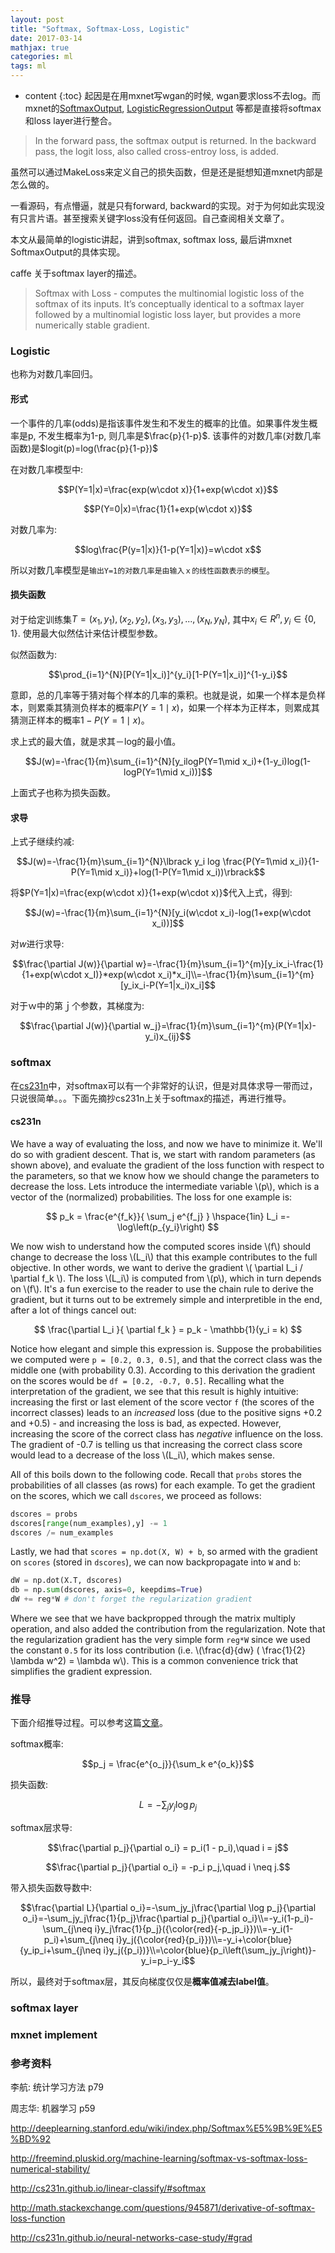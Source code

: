```yaml
---
layout: post
title: "Softmax, Softmax-Loss, Logistic"
date: 2017-03-14
mathjax: true
categories: ml
tags: ml
---
```

* content
{:toc}
起因是在用mxnet写wgan的时候, wgan要求loss不去log。而mxnet的[SoftmaxOutput](http://mxnet.io/api/python/symbol.html?highlight=logisticregressionoutput#mxnet.symbol.SoftmaxOutput), [LogisticRegressionOutput](http://mxnet.io/api/python/symbol.html?highlight=logisticregressionoutput#mxnet.symbol.LogisticRegressionOutput) 等都是直接将softmax和loss layer进行整合。

> In the forward pass, the softmax output is returned. In the backward pass, the logit loss, also called cross-entroy loss, is added. 

虽然可以通过MakeLoss来定义自己的损失函数，但是还是挺想知道mxnet内部是怎么做的。



一看源码，有点懵逼，就是只有forward, backward的实现。对于为何如此实现没有只言片语。甚至搜索关键字loss没有任何返回。自己查阅相关文章了。



本文从最简单的logistic讲起，讲到softmax, softmax loss, 最后讲mxnet SoftmaxOutput的具体实现。





caffe 关于softmax layer的描述。



> Softmax with Loss - computes the multinomial logistic loss of the softmax of its inputs. It’s conceptually identical to a softmax layer followed by a multinomial logistic loss layer, but provides a more numerically stable gradient.



### Logistic

也称为对数几率回归。

#### 形式

一个事件的几率(odds)是指该事件发生和不发生的概率的比值。如果事件发生概率是p, 不发生概率为1-p, 则几率是$\frac{p}{1-p}$.  该事件的对数几率(对数几率函数)是$logit(p)=log(\frac{p}{1-p})$

在对数几率模型中:

$$P(Y=1|x)=\frac{exp(w\cdot x)}{1+exp(w\cdot x)}$$

$$P(Y=0|x)=\frac{1}{1+exp(w\cdot x)}$$

对数几率为:

$$log\frac{P(y=1|x)}{1-p(Y=1|x)}=w\cdot x$$

所以对数几率模型是`输出Y=1的对数几率是由输入ｘ的线性函数表示的模型`。

#### 损失函数

对于给定训练集$T={(x_1,y_1), (x_2,y_2),(x_3,y_3),...,(x_N,y_N)}$, 其中$x_i\in R^n,y_i\in \{0,1\}$. 使用最大似然估计来估计模型参数。

似然函数为:

$$\prod_{i=1}^{N}[P(Y=1|x_i)]^{y_i}[1-P(Y=1|x_i)]^{1-y_i}$$

意即，总的几率等于猜对每个样本的几率的乘积。也就是说，如果一个样本是负样本，则累乘其猜测负样本的概率$P(Y=1\mid x)$，如果一个样本为正样本，则累成其猜测正样本的概率$1-P(Y=1\mid x)$。

求上式的最大值，就是求其－log的最小值。

$$J(w)=-\frac{1}{m}\sum_{i=1}^{N}[y_ilogP(Y=1\mid x_i)+(1-y_i)log(1-logP(Y=1\mid x_i))]$$

上面式子也称为损失函数。



#### 求导

上式子继续约减:

$$J(w)=-\frac{1}{m}\sum_{i=1}^{N}\lbrack y_i log \frac{P(Y=1\mid x_i)}{1-P(Y=1\mid x_i)}+log(1-P(Y=1\mid x_i))\rbrack$$

将$P(Y=1|x)=\frac{exp(w\cdot x)}{1+exp(w\cdot x)}$代入上式，得到: 

$$J(w)=-\frac{1}{m}\sum_{i=1}^{N}[y_i(w\cdot x_i)-log(1+exp(w\cdot x_i))]$$

对$w$进行求导:

$$\frac{\partial J(w)}{\partial w}=-\frac{1}{m}\sum_{i=1}^{m}[y_ix_i-\frac{1}{1+exp(w\cdot x_I)}*exp(w\cdot x_i)*x_i]\\=-\frac{1}{m}\sum_{i=1}^{m}[y_ix_i-P(Y=1|x_i)x_i]$$

对于ｗ中的第ｊ个参数，其梯度为:

$$\frac{\partial J(w)}{\partial w_j}=\frac{1}{m}\sum_{i=1}^{m}(P(Y=1|x)-y_i)x_{ij}$$



### softmax

在[cs231n](http://cs231n.github.io/neural-networks-case-study/#grad)中，对softmax可以有一个非常好的认识，但是对具体求导一带而过，只说很简单。。。下面先摘抄cs231n上关于softmax的描述，再进行推导。

#### cs231n

We have a way of evaluating the loss, and now we have to minimize it. We'll do so with gradient descent. That is, we start with random parameters (as shown above), and evaluate the gradient of the loss function with respect to the parameters, so that we know how we should change the parameters to decrease the loss. Lets introduce the intermediate variable \\(p\\), which is a vector of the (normalized) probabilities. The loss for one example is:

$$
p_k = \frac{e^{f_k}}{ \sum_j e^{f_j} } \hspace{1in} L_i =-\log\left(p_{y_i}\right)
$$

We now wish to understand how the computed scores inside \\(f\\) should change to decrease the loss \\(L_i\\) that this example contributes to the full objective. In other words, we want to derive the gradient \\( \partial L_i / \partial f_k \\). The loss \\(L_i\\) is computed from \\(p\\), which in turn depends on \\(f\\). It's a fun exercise to the reader to use the chain rule to derive the gradient, but it turns out to be extremely simple and interpretible in the end, after a lot of things cancel out:

$$
\frac{\partial L_i }{ \partial f_k } = p_k - \mathbb{1}(y_i = k)
$$

Notice how elegant and simple this expression is. Suppose the probabilities we computed were `p = [0.2, 0.3, 0.5]`, and that the correct class was the middle one (with probability 0.3). According to this derivation the gradient on the scores would be `df = [0.2, -0.7, 0.5]`. Recalling what the interpretation of the gradient, we see that this result is highly intuitive: increasing the first or last element of the score vector `f` (the scores of the incorrect classes) leads to an *increased* loss (due to the positive signs +0.2 and +0.5) - and increasing the loss is bad, as expected. However, increasing the score of the correct class has *negative* influence on the loss. The gradient of -0.7 is telling us that increasing the correct class score would lead to a decrease of the loss \\(L_i\\), which makes sense. 

All of this boils down to the following code. Recall that `probs` stores the probabilities of all classes (as rows) for each example. To get the gradient on the scores, which we call `dscores`, we proceed as follows:

```python
dscores = probs
dscores[range(num_examples),y] -= 1
dscores /= num_examples
```

Lastly, we had that `scores = np.dot(X, W) + b`, so armed with the gradient on `scores` (stored in `dscores`), we can now backpropagate into `W` and `b`:

```python
dW = np.dot(X.T, dscores)
db = np.sum(dscores, axis=0, keepdims=True)
dW += reg*W # don't forget the regularization gradient
```

Where we see that we have backpropped through the matrix multiply operation, and also added the contribution from the regularization. Note that the regularization gradient has the very simple form `reg*W` since we used the constant `0.5` for its loss contribution (i.e. \\(\frac{d}{dw} ( \frac{1}{2} \lambda w^2) = \lambda w\\). This is a common convenience trick that simplifies the gradient expression.



### 推导

下面介绍推导过程。可以参考这篇[文章](http://math.stackexchange.com/questions/945871/derivative-of-softmax-loss-function)。

softmax概率:

$$p_j = \frac{e^{o_j}}{\sum_k e^{o_k}}$$

损失函数:

$$L = -\sum_j y_j \log p_j$$

softmax层求导:

$$\frac{\partial p_j}{\partial o_i} = p_i(1 - p_i),\quad i = j$$

$$\frac{\partial p_j}{\partial o_i} = -p_i p_j,\quad i \neq j.$$

带入损失函数导数中:



$$\frac{\partial L}{\partial o_i}=-\sum_jy_j\frac{\partial \log p_j}{\partial o_i}=-\sum_jy_j\frac{1}{p_j}\frac{\partial p_j}{\partial o_i}\\=-y_i(1-p_i)-\sum_{j\neq i}y_j\frac{1}{p_j}({\color{red}{-p_jp_i}})\\=-y_i(1-p_i)+\sum_{j\neq i}y_j({\color{red}{p_i}})\\=-y_i+\color{blue}{y_ip_i+\sum_{j\neq i}y_j({p_i})}\\=\color{blue}{p_i\left(\sum_jy_j\right)}-y_i=p_i-y_i$$

所以，最终对于softmax层，其反向梯度仅仅是**概率值减去label值**。



### softmax layer



### mxnet implement

###  





### 参考资料

李航: 统计学习方法 p79

周志华: 机器学习  p59

http://deeplearning.stanford.edu/wiki/index.php/Softmax%E5%9B%9E%E5%BD%92

http://freemind.pluskid.org/machine-learning/softmax-vs-softmax-loss-numerical-stability/

http://cs231n.github.io/linear-classify/#softmax

http://math.stackexchange.com/questions/945871/derivative-of-softmax-loss-function

http://cs231n.github.io/neural-networks-case-study/#grad